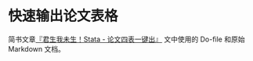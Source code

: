 # 快速输出论文表格
简书文章[『君生我未生！Stata - 论文四表一键出』](http://www.jianshu.com/p/97c4f291ee1e) 文中使用的 Do-file 和原始 Markdown 文档。
